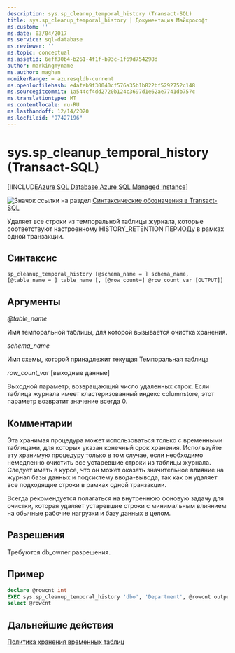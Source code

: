 ```yaml
---
description: sys.sp_cleanup_temporal_history (Transact-SQL)
title: sys.sp_cleanup_temporal_history | Документация Майкрософт
ms.custom: ''
ms.date: 03/04/2017
ms.service: sql-database
ms.reviewer: ''
ms.topic: conceptual
ms.assetid: 6eff30b4-b261-4f1f-b93c-1f69d754298d
author: markingmyname
ms.author: maghan
monikerRange: = azuresqldb-current
ms.openlocfilehash: e4afeb9f30040cf576a35b1b822bf5292752c148
ms.sourcegitcommit: 1a544cf4dd2720b124c3697d1e62ae7741db757c
ms.translationtype: MT
ms.contentlocale: ru-RU
ms.lasthandoff: 12/14/2020
ms.locfileid: "97427196"
---
```

# <a name="syssp_cleanup_temporal_history-transact-sql"></a>sys.sp_cleanup_temporal_history (Transact-SQL)

[!INCLUDE[Azure SQL Database Azure SQL Managed Instance](../../includes/applies-to-version/asdb-asdbmi.md)]

 ![Значок ссылки на раздел](../../database-engine/configure-windows/media/topic-link.gif "Значок ссылки на раздел") [Синтаксические обозначения в Transact-SQL](../../t-sql/language-elements/transact-sql-syntax-conventions-transact-sql.md)

Удаляет все строки из темпоральной таблицы журнала, которые соответствуют настроенному HISTORY_RETENTION ПЕРИОДу в рамках одной транзакции.

## <a name="syntax"></a>Синтаксис

```
sp_cleanup_temporal_history [@schema_name = ] schema_name, [@table_name = ] table_name [, [@row_count=] @row_count_var [OUTPUT]]
```

## <a name="arguments"></a>Аргументы

*\@table_name*

Имя темпоральной таблицы, для которой вызывается очистка хранения.

*schema_name*

Имя схемы, которой принадлежит текущая Темпоральная таблица

*row_count_var* [выходные данные]

Выходной параметр, возвращающий число удаленных строк. Если таблица журнала имеет кластеризованный индекс columnstore, этот параметр возвратит значение всегда 0.

## <a name="remarks"></a>Комментарии

Эта хранимая процедура может использоваться только с временными таблицами, для которых указан конечный срок хранения.
Используйте эту хранимую процедуру только в том случае, если необходимо немедленно очистить все устаревшие строки из таблицы журнала. Следует иметь в курсе, что он может оказать значительное влияние на журнал базы данных и подсистему ввода-вывода, так как он удаляет все подходящие строки в рамках одной транзакции.

Всегда рекомендуется полагаться на внутреннюю фоновую задачу для очистки, которая удаляет устаревшие строки с минимальным влиянием на обычные рабочие нагрузки и базу данных в целом.

## <a name="permissions"></a>Разрешения

Требуются db_owner разрешения.

## <a name="example"></a>Пример

```sql
declare @rowcnt int
EXEC sys.sp_cleanup_temporal_history 'dbo', 'Department', @rowcnt output
select @rowcnt
```

## <a name="next-steps"></a>Дальнейшие действия

[Политика хранения временных таблиц](/azure/sql-database/sql-database-temporal-tables-retention-policy)